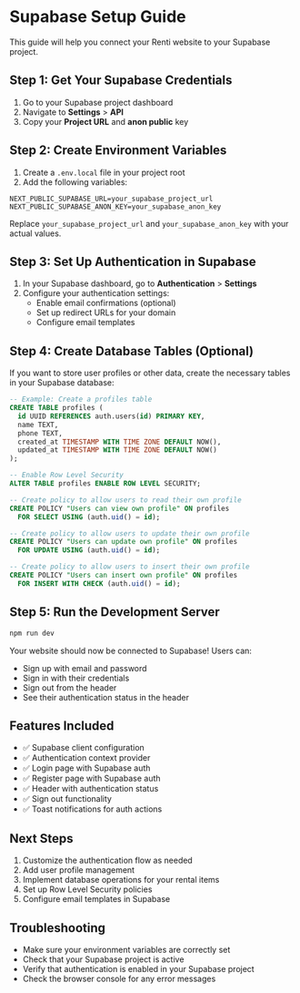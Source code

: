 # Supabase Setup Guide

This guide will help you connect your Renti website to your Supabase project.

## Step 1: Get Your Supabase Credentials

1. Go to your Supabase project dashboard
2. Navigate to **Settings** > **API**
3. Copy your **Project URL** and **anon public** key

## Step 2: Create Environment Variables

1. Create a `.env.local` file in your project root
2. Add the following variables:

```env
NEXT_PUBLIC_SUPABASE_URL=your_supabase_project_url
NEXT_PUBLIC_SUPABASE_ANON_KEY=your_supabase_anon_key
```

Replace `your_supabase_project_url` and `your_supabase_anon_key` with your actual values.

## Step 3: Set Up Authentication in Supabase

1. In your Supabase dashboard, go to **Authentication** > **Settings**
2. Configure your authentication settings:
   - Enable email confirmations (optional)
   - Set up redirect URLs for your domain
   - Configure email templates

## Step 4: Create Database Tables (Optional)

If you want to store user profiles or other data, create the necessary tables in your Supabase database:

```sql
-- Example: Create a profiles table
CREATE TABLE profiles (
  id UUID REFERENCES auth.users(id) PRIMARY KEY,
  name TEXT,
  phone TEXT,
  created_at TIMESTAMP WITH TIME ZONE DEFAULT NOW(),
  updated_at TIMESTAMP WITH TIME ZONE DEFAULT NOW()
);

-- Enable Row Level Security
ALTER TABLE profiles ENABLE ROW LEVEL SECURITY;

-- Create policy to allow users to read their own profile
CREATE POLICY "Users can view own profile" ON profiles
  FOR SELECT USING (auth.uid() = id);

-- Create policy to allow users to update their own profile
CREATE POLICY "Users can update own profile" ON profiles
  FOR UPDATE USING (auth.uid() = id);

-- Create policy to allow users to insert their own profile
CREATE POLICY "Users can insert own profile" ON profiles
  FOR INSERT WITH CHECK (auth.uid() = id);
```

## Step 5: Run the Development Server

```bash
npm run dev
```

Your website should now be connected to Supabase! Users can:
- Sign up with email and password
- Sign in with their credentials
- Sign out from the header
- See their authentication status in the header

## Features Included

- ✅ Supabase client configuration
- ✅ Authentication context provider
- ✅ Login page with Supabase auth
- ✅ Register page with Supabase auth
- ✅ Header with authentication status
- ✅ Sign out functionality
- ✅ Toast notifications for auth actions

## Next Steps

1. Customize the authentication flow as needed
2. Add user profile management
3. Implement database operations for your rental items
4. Set up Row Level Security policies
5. Configure email templates in Supabase

## Troubleshooting

- Make sure your environment variables are correctly set
- Check that your Supabase project is active
- Verify that authentication is enabled in your Supabase project
- Check the browser console for any error messages 